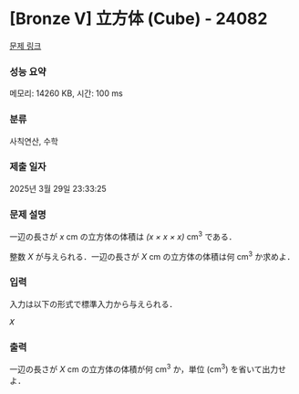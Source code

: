 # [Bronze V] 立方体 (Cube) - 24082 

[문제 링크](https://www.acmicpc.net/problem/24082) 

### 성능 요약

메모리: 14260 KB, 시간: 100 ms

### 분류

사칙연산, 수학

### 제출 일자

2025년 3월 29일 23:33:25

### 문제 설명

<p>一辺の長さが <var>x</var> cm の立方体の体積は <var>(x × x × x)</var> cm<sup>3</sup> である．</p>

<p>整数 <var>X</var> が与えられる．一辺の長さが <var>X</var> cm の立方体の体積は何 cm<sup>3</sup> か求めよ．</p>

### 입력 

 <p>入力は以下の形式で標準入力から与えられる．</p>

<pre><var>X</var></pre>

### 출력 

 <p>一辺の長さが <var>X</var> cm の立方体の体積が何 cm<sup>3</sup> か，単位 (cm<sup>3</sup>) を省いて出力せよ．</p>


